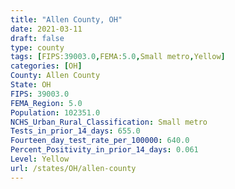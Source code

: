 ```yaml
---
title: "Allen County, OH"
date: 2021-03-11
draft: false
type: county
tags: [FIPS:39003.0,FEMA:5.0,Small metro,Yellow]
categories: [OH]
County: Allen County
State: OH
FIPS: 39003.0
FEMA_Region: 5.0
Population: 102351.0
NCHS_Urban_Rural_Classification: Small metro
Tests_in_prior_14_days: 655.0
Fourteen_day_test_rate_per_100000: 640.0
Percent_Positivity_in_prior_14_days: 0.061
Level: Yellow
url: /states/OH/allen-county
---
```




